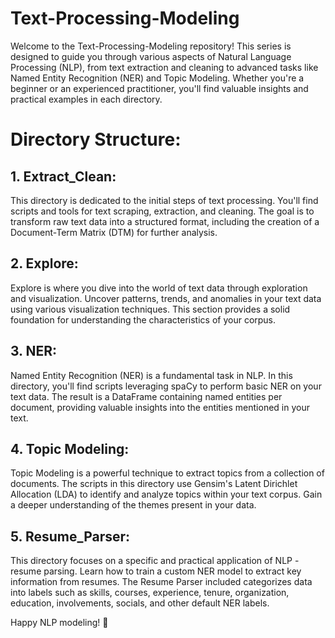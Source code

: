 # Text-Processing-Modeling

Welcome to the Text-Processing-Modeling repository! This series is designed to guide you through various aspects of Natural Language Processing (NLP), from text extraction and cleaning to advanced tasks like Named Entity Recognition (NER) and Topic Modeling. Whether you're a beginner or an experienced practitioner, you'll find valuable insights and practical examples in each directory.

# Directory Structure:

## 1. Extract_Clean:

This directory is dedicated to the initial steps of text processing. You'll find scripts and tools for text scraping, extraction, and cleaning. The goal is to transform raw text data into a structured format, including the creation of a Document-Term Matrix (DTM) for further analysis.

## 2. Explore:

Explore is where you dive into the world of text data through exploration and visualization. Uncover patterns, trends, and anomalies in your text data using various visualization techniques. This section provides a solid foundation for understanding the characteristics of your corpus.

## 3. NER:

Named Entity Recognition (NER) is a fundamental task in NLP. In this directory, you'll find scripts leveraging spaCy to perform basic NER on your text data. The result is a DataFrame containing named entities per document, providing valuable insights into the entities mentioned in your text.

## 4. Topic Modeling:

Topic Modeling is a powerful technique to extract topics from a collection of documents. The scripts in this directory use Gensim's Latent Dirichlet Allocation (LDA) to identify and analyze topics within your text corpus. Gain a deeper understanding of the themes present in your data.

## 5. Resume_Parser:

This directory focuses on a specific and practical application of NLP - resume parsing. Learn how to train a custom NER model to extract key information from resumes. The Resume Parser included categorizes data into labels such as skills, courses, experience, tenure, organization, education, involvements, socials, and other default NER labels.




Happy NLP modeling! 🚀






